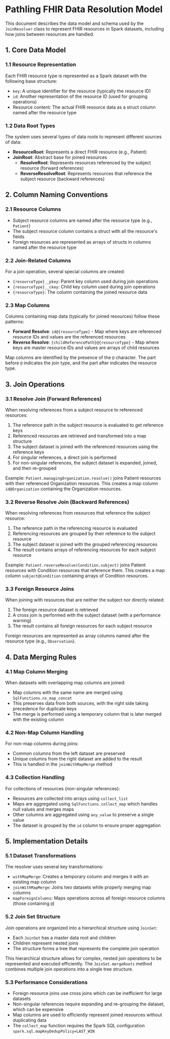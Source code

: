 # Pathling FHIR Data Resolution Model

This document describes the data model and schema used by the `JoinResolver` class to represent FHIR resources in Spark datasets, including how joins between resources are handled.

## 1. Core Data Model

### 1.1 Resource Representation

Each FHIR resource type is represented as a Spark dataset with the following base structure:

- `key`: A unique identifier for the resource (typically the resource ID)
- `id`: Another representation of the resource ID (used for grouping operations)
- Resource content: The actual FHIR resource data as a struct column named after the resource type

### 1.2 Data Root Types

The system uses several types of data roots to represent different sources of data:

- **ResourceRoot**: Represents a direct FHIR resource (e.g., Patient)
- **JoinRoot**: Abstract base for joined resources
  - **ResolveRoot**: Represents resources referenced by the subject resource (forward references)
  - **ReverseResolveRoot**: Represents resources that reference the subject resource (backward references)

## 2. Column Naming Conventions

### 2.1 Resource Columns

- Subject resource columns are named after the resource type (e.g., `Patient`)
- The subject resource column contains a struct with all the resource's fields
- Foreign resources are represented as arrays of structs in columns named after the resource type

### 2.2 Join-Related Columns

For a join operation, several special columns are created:

- `{resourceType}__pkey`: Parent key column used during join operations
- `{resourceType}__ckey`: Child key column used during join operations
- `{resourceType}`: The column containing the joined resource data

### 2.3 Map Columns

Columns containing map data (typically for joined resources) follow these patterns:

- **Forward Resolve**: `id@{resourceType}` - Map where keys are referenced resource IDs and values are the referenced resources
- **Reverse Resolve**: `{childReferencePath}@{resourceType}` - Map where keys are master resource IDs and values are arrays of child resources

Map columns are identified by the presence of the `@` character. The part before `@` indicates the join type, and the part after indicates the resource type.

## 3. Join Operations

### 3.1 Resolve Join (Forward References)

When resolving references from a subject resource to referenced resources:

1. The reference path in the subject resource is evaluated to get reference keys
2. Referenced resources are retrieved and transformed into a map structure
3. The subject dataset is joined with the referenced resources using the reference keys
4. For singular references, a direct join is performed
5. For non-singular references, the subject dataset is expanded, joined, and then re-grouped

Example: `Patient.managingOrganization.resolve()` joins Patient resources with their referenced Organization resources. This creates a map column `id@Organization` containing the Organization resources.

### 3.2 Reverse Resolve Join (Backward References)

When resolving references from resources that reference the subject resource:

1. The reference path in the referencing resource is evaluated
2. Referencing resources are grouped by their reference to the subject resource
3. The subject dataset is joined with the grouped referencing resources
4. The result contains arrays of referencing resources for each subject resource

Example: `Patient.reverseResolve(Condition.subject)` joins Patient resources with Condition resources that reference them. This creates a map column `subject@Condition` containing arrays of Condition resources.

### 3.3 Foreign Resource Joins

When joining with resources that are neither the subject nor directly related:

1. The foreign resource dataset is retrieved
2. A cross join is performed with the subject dataset (with a performance warning)
3. The result contains all foreign resources for each subject resource

Foreign resources are represented as array columns named after the resource type (e.g., `Observation`).

## 4. Data Merging Rules

### 4.1 Map Column Merging

When datasets with overlapping map columns are joined:

- Map columns with the same name are merged using `SqlFunctions.ns_map_concat`
- This preserves data from both sources, with the right side taking precedence for duplicate keys
- The merge is performed using a temporary column that is later merged with the existing column

### 4.2 Non-Map Column Handling

For non-map columns during joins:

- Common columns from the left dataset are preserved
- Unique columns from the right dataset are added to the result
- This is handled in the `joinWithMapMerge` method

### 4.3 Collection Handling

For collections of resources (non-singular references):

- Resources are collected into arrays using `collect_list`
- Maps are aggregated using `SqlFunctions.collect_map` which handles null values and merges maps
- Other columns are aggregated using `any_value` to preserve a single value
- The dataset is grouped by the `id` column to ensure proper aggregation

## 5. Implementation Details

### 5.1 Dataset Transformations

The resolver uses several key transformations:

- `withMapMerge`: Creates a temporary column and merges it with an existing map column
- `joinWithMapMerge`: Joins two datasets while properly merging map columns
- `mapForeignColumns`: Maps operations across all foreign resource columns (those containing `@`)

### 5.2 Join Set Structure

Join operations are organized into a hierarchical structure using `JoinSet`:

- Each `JoinSet` has a master data root and children
- Children represent nested joins
- The structure forms a tree that represents the complete join operation

This hierarchical structure allows for complex, nested join operations to be represented and executed efficiently. The `JoinSet.mergeRoots` method combines multiple join operations into a single tree structure.

### 5.3 Performance Considerations

- Foreign resource joins use cross joins which can be inefficient for large datasets
- Non-singular references require expanding and re-grouping the dataset, which can be expensive
- Map columns are used to efficiently represent joined resources without duplicating data
- The `collect_map` function requires the Spark SQL configuration `spark.sql.mapKeyDedupPolicy=LAST_WIN`
